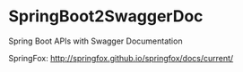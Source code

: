 # SpringBoot2SwaggerDoc
Spring Boot APIs with Swagger Documentation

SpringFox: http://springfox.github.io/springfox/docs/current/